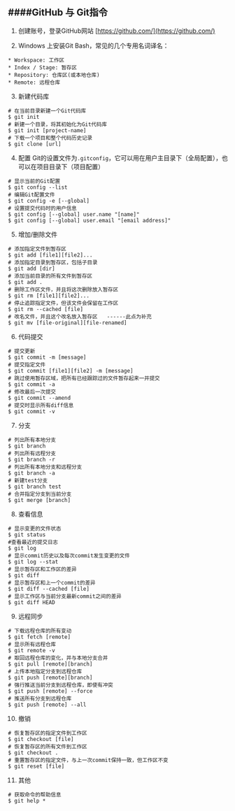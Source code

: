 ####GitHub 与 Git指令
---
1.  创建账号，登录GitHub网站 [https://github.com/](https://github.com/)

2.  Windows 上安装Git Bash，常见的几个专用名词译名：
```
* Workspace: 工作区
* Index / Stage: 暂存区
* Repository: 仓库区(或本地仓库)
* Remote: 远程仓库
```

3. 新建代码库
```
# 在当前目录新建一个Git代码库
$ git init
# 新建一个目录，将其初始化为Git代码库
$ git init [project-name]
# 下载一个项目和整个代码历史记录
$ git clone [url]
```

4. 配置
Git的设置文件为`.gitconfig`，它可以用在用户主目录下（全局配置），也可以在项目目录下（项目配置）
```
# 显示当前的Git配置
$ git config --list
# 编辑Git配置文件
$ git config -e [--global]
# 设置提交代码时的用户信息
$ git config [--global] user.name "[name]"
$ git config [--global] user.email "[email address]"
```

5. 增加/删除文件
```
# 添加指定文件到暂存区
$ git add [file1][file2]...
# 添加指定目录到暂存区，包括子目录
$ git add [dir]
# 添加当前目录的所有文件到暂存区
$ git add .
# 删除工作区文件，并且将这次删除放入暂存区
$ git rm [file1][file2]...
# 停止追踪指定文件，但该文件会保留在工作区
$ git rm --cached [file]
# 改名文件，并且这个改名放入暂存区   ------此点为补充
$ git mv [file-original][file-renamed]
```

6. 代码提交
```
# 提交更新
$ git commit -m [message]
# 提交指定文件
$ git commit [file1][file2] -m [message]
# 跳过使用暂存区域，把所有已经跟踪过的文件暂存起来一并提交
$ git commit -a
# 修改最后一次提交
$ git commit --amend
# 提交时显示所有diff信息
$ git commit -v
```

7. 分支
```
# 列出所有本地分支
$ git branch
# 列出所有远程分支
$ git branch -r
# 列出所有本地分支和远程分支
$ git branch -a
# 新建test分支
$ git branch test
# 合并指定分支到当前分支
$ git merge [branch]
```

8. 查看信息
```
# 显示变更的文件状态
$ git status
#查看最近的提交日志
$ git log
# 显示commit历史以及每次commit发生变更的文件
$ git log --stat
# 显示暂存区和工作区的差异
$ git diff 
# 显示暂存区和上一个commit的差异
$ git diff --cached [file]
# 显示工作区与当前分支最新commit之间的差异
$ git diff HEAD
```

9. 远程同步
```
# 下载远程仓库的所有变动
$ git fetch [remote]
# 显示所有远程仓库
$ git remote -v
# 取回远程仓库的变化，并与本地分支合并
$ git pull [remote][branch]
# 上传本地指定分支到远程仓库
$ git push [remote][branch]
# 强行推送当前分支到远程仓库，即使有冲突
$ git push [remote] --force
# 推送所有分支到远程仓库
$ git push [remote] --all
```

10. 撤销
```
# 恢复暂存区的指定文件到工作区
$ git checkout [file]
# 恢复暂存区的所有文件到工作区
$ git checkout .
# 重置暂存区的指定文件，与上一次commit保持一致，但工作区不变
$ git reset [file]
```

11. 其他
```
# 获取命令的帮助信息
$ git help *
```